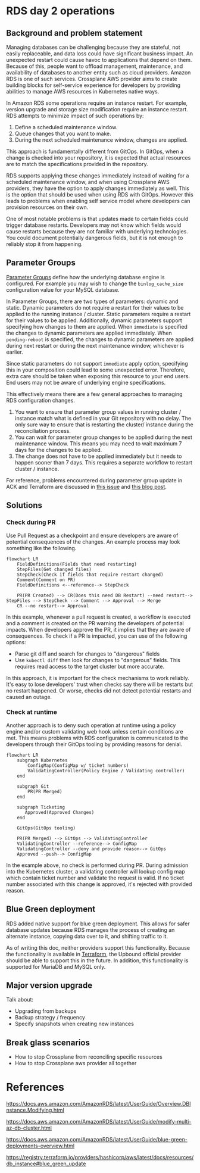 # RDS day 2 operations 


## Background and problem statement


Managing databases can be challenging because they are stateful, not easily replaceable, and data loss could have significant business impact. An unexpected restart could cause havoc to applications that depend on them. Because of this, people want to offload management, maintenance, and availability of databases to another entity such as cloud providers. Amazon RDS is one of such services. 
Crossplane AWS provider aims to create building blocks for self-service experience for developers by providing abilities to manage AWS resources in Kubernetes native ways. 

In Amazon RDS some operations require an instance restart. For example, version upgrade and storage size modification require an instance restart. RDS attempts to minimize impact of such operations by:
1. Define a scheduled maintenance window.
2. Queue changes that you want to make.
3. During the next scheduled maintenance window, changes are applied.

This approach is fundamentally different from GitOps. In GitOps, when a change is checked into your repository, it is expected that actual resources are to match the specifications provided in the repository. 

RDS supports applying these changes immediately instead of waiting for a scheduled maintenance window, and when using Crossplane AWS providers, they have the option to apply changes immediately as well. This is the option that should be used when using RDS with GitOps. However this leads to problems when enabling self service model where developers can provision resources on their own. 

One of most notable problems is that updates made to certain fields could trigger database restarts. Developers may not know which fields would cause restarts because they are not familiar with underlying technologies. You could document potentially dangerous fields, but it is not enough to reliably stop it from happening. 


## Parameter Groups
[Parameter Groups](https://docs.aws.amazon.com/AmazonRDS/latest/UserGuide/USER_WorkingWithParamGroups.html) define how the underlying database engine is configured. For example you may wish to change the `binlog_cache_size` configuration value for your MySQL database. 

In Parameter Groups, there are two types of parameters: dynamic and static.
Dynamic parameters do not require a restart for their values to be applied to the running instance / cluster.  Static parameters require a restart for their values to be applied. Additionally, dynamic parameters support specifying how changes to them are applied. When `immediate` is specified the changes to dynamic parameters are applied immediately. When `pending-reboot` is specified, the changes to dynamic parameters are applied during next restart or during the next maintenance window, whichever is earlier. 

Since static parameters do not support `immediate` apply option, specifying this in your composition could lead to some unexpected error. Therefore, extra care should be taken when exposing this resource to your end users. End users may not be aware of underlying engine specifications.

This effectively means there are a few general approaches to managing RDS configuration changes. 
1. You want to ensure that parameter group values in running cluster / instance match what is defined in your Git repository with no delay. The only sure way to ensure that is restarting the cluster/ instance during the reconciliation process. 
2. You can wait for parameter group changes to be applied during the next maintenance window. This means you may need to wait maximum 7 days for the changes to be applied. 
3. The change does not have to be applied immediately but it needs to happen sooner than 7 days. This requires a separate workflow to restart cluster / instance. 

For reference, problems encountered during parameter group update in ACK and Terraform are discussed in [this issue](https://github.com/aws-controllers-k8s/community/issues/869) and [this blog post](https://tech.instacart.com/terraforming-rds-part-3-9d81a7e2047f). 

## Solutions

### Check during PR
Use Pull Request as a checkpoint and ensure developers are aware of potential consequences of the changes. An example process may look something like the following. 


```mermaid
flowchart LR
    FieldDefinitions(Fields that need restarting)
    StepFiles(Get changed files)
    StepCheck(Check if fields that require restart changed)
    Comment(Comment on PR)
    FieldDefinitions <--reference--> StepCheck

    PR(PR Created) --> CR(Does this need DB Restart) --need restart--> StepFiles --> StepCheck --> Comment --> Approval --> Merge
    CR --no restart--> Approval
```

In this example, whenever a pull request is created, a workflow is executed and a comment is created on the PR warning the developers of potential impacts. When developers approve the PR, it implies that they are aware of consequences.
To check if a PR is impacted, you can use of the following options:
- Parse git diff and search for changes to "dangerous" fields
- Use `kubectl diff` then look for changes to "dangerous" fields. This requires read access to the target cluster but more accurate.

In this approach, it is important for the check mechanisms to work reliably. It's easy to lose developers' trust when checks say there will be restarts but no restart happened. Or worse, checks did not detect potential restarts and caused an outage.

### Check at runtime

Another approach is to deny such operation at runtime using a policy engine and/or custom validating web hook unless certain conditions are met. This means problems with RDS configuration is communicated to the developers through their GitOps tooling by providing reasons for denial.

```mermaid
flowchart LR
    subgraph Kubernetes
        ConfigMap(ConfigMap w/ ticket numbers)
        ValidatingController(Policy Engine / Validating controller)
    end 

    subgraph Git 
        PR(PR Merged)
    end

    subgraph Ticketing
       Approved(Approved Changes)
    end
    
    GitOps(GitOps tooling)

    PR(PR Merged) --> GitOps --> ValidatingController
    ValidatingController --reference--> ConfigMap
    ValidatingController --deny and provide reason--> GitOps
    Approved --push--> ConfigMap
```
In the example above, no check is performed during PR. During admission into the Kubernetes cluster, a validating controller will lookup config map which contain ticket number and validate the request is valid. If no ticket number associated with this change is approved, it's rejected with provided reason. 

## Blue Green deployment
RDS added native support for blue green deployment. This allows for safer database updates because RDS manages the process of creating an alternate instance, copying data over to it, and shifting traffic to it.

As of writing this doc, neither providers support this functionality. Because the functionality is available in [Terraform](https://registry.terraform.io/providers/hashicorp/aws/latest/docs/resources/db_instance#blue_green_update), the Upbound official provider should be able to support this in the future.
In addition, this functionality is supported for MariaDB and MySQL only.

## Major version upgrade 
Talk about:
- Upgrading from backups
- Backup strategy / frequency
- Specify snapshots when creating new instances

## Break glass scenarios
- How to stop Crossplane from reconciling specific resources
- How to stop Crossplane aws provider all together


# References
https://docs.aws.amazon.com/AmazonRDS/latest/UserGuide/Overview.DBInstance.Modifying.html

https://docs.aws.amazon.com/AmazonRDS/latest/UserGuide/modify-multi-az-db-cluster.html

https://docs.aws.amazon.com/AmazonRDS/latest/UserGuide/blue-green-deployments-overview.html

https://registry.terraform.io/providers/hashicorp/aws/latest/docs/resources/db_instance#blue_green_update

